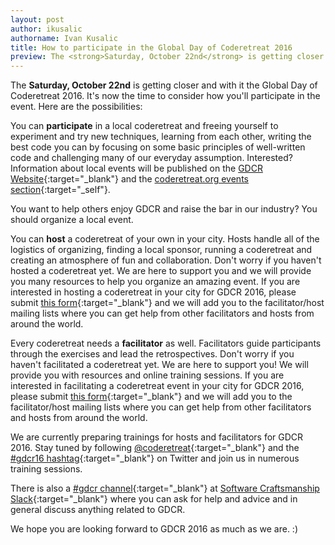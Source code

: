 ```yaml
---
layout: post
author: ikusalic
authorname: Ivan Kusalic
title: How to participate in the Global Day of Coderetreat 2016
preview: The <strong>Saturday, October 22nd</strong> is getting closer and with it the Global Day of Coderetreat 2016. It's now the time to consider how you'll participate in the event. Here are the possibilities
---
```

The **Saturday, October 22nd** is getting closer and with it the Global Day of Coderetreat 2016. It's now the time to consider how you'll participate in the event. Here are the possibilities:

You can **participate** in a local coderetreat and freeing yourself to experiment and try new techniques, learning from each other, writing the best code you can by focusing on some basic principles of well-written code and challenging many of our everyday assumption. Interested? Information about local events will be published on the [GDCR Website](http://gdcr.coderetreat.org/){:target="_blank"} and the   [coderetreat.org events section](http://archive.coderetreat.org/events/event/listByType?type=gdcr16){:target="_self"}.

You want to help others enjoy GDCR and raise the bar in our industry? You should organize a local event.

You can **host** a coderetreat of your own in your city. Hosts handle all of the logistics of organizing, finding
a local sponsor, running a coderetreat and creating an atmosphere of fun and collaboration. Don't worry if you haven't hosted a coderetreat yet. We are here to support you and we will provide you many resources to help you organize an amazing
event. If you are interested in hosting a coderetreat in your city for GDCR 2016, please submit [this form](http://goo.gl/forms/Px0ytk6ZS7ZQAdew1){:target="_blank"} and we will add you to the facilitator/host mailing lists where you
can get help from other facilitators and hosts from around the world.

Every coderetreat needs a **facilitator** as well. Facilitators guide participants through the exercises and lead the retrospectives. Don't worry if you haven't facilitated a coderetreat yet. We are here to support you! We will provide you with resources and online training sessions. If you are interested in facilitating a coderetreat event in your city for GDCR 2016, please submit [this form](http://goo.gl/forms/Px0ytk6ZS7ZQAdew1){:target="_blank"} and we will add you to the facilitator/host mailing lists where you can get help from other facilitators and hosts from around the world.

We are currently preparing trainings for hosts and facilitators for GDCR 2016. Stay tuned by following [@coderetreat](https://twitter.com/coderetreat){:target="_blank"} and the [#gdcr16 hashtag](https://twitter.com/search/?q=%23gdcr16){:target="_blank"} on Twitter and join us in numerous training sessions.

There is also a [#gdcr channel](https://softwarecraftsmanship.slack.com/messages/gdcr/){:target="_blank"} at [Software Craftsmanship Slack](http://slack.softwarecraftsmanship.org/){:target="_blank"} where you can ask for help and advice and in general discuss anything related to GDCR.

We hope you are looking forward to GDCR 2016 as much as we are. :)
